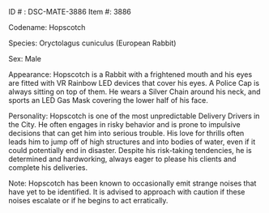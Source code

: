 ID # : DSC-MATE-3886
Item #: 3886

Codename: Hopscotch

Species: Oryctolagus cuniculus (European Rabbit)

Sex: Male

Appearance: Hopscotch is a Rabbit with a frightened mouth and his eyes are fitted with VR Rainbow LED devices that cover his eyes. A Police Cap is always sitting on top of them. He wears a Silver Chain around his neck, and sports an LED Gas Mask covering the lower half of his face.

Personality: Hopscotch is one of the most unpredictable Delivery Drivers in the City. He often engages in risky behavior and is prone to impulsive decisions that can get him into serious trouble. His love for thrills often leads him to jump off of high structures and into bodies of water, even if it could potentially end in disaster. Despite his risk-taking tendencies, he is determined and hardworking, always eager to please his clients and complete his deliveries. 

Note: Hopscotch has been known to occasionally emit strange noises that have yet to be identified. It is advised to approach with caution if these noises escalate or if he begins to act erratically.
